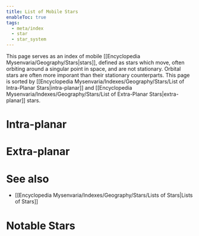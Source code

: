 ```yaml
---
title: List of Mobile Stars
enableToc: true
tags:
  - meta/index
  - star
  - star_system
---
```


This page serves as an index of mobile [[Encyclopedia Mysenvaria/Geography/Stars|stars]], defined as stars which move, often orbiting around a singular point in space, and are not stationary. Orbital stars are often more imporant than their stationary counterparts. This page is sorted by [[Encyclopedia Mysenvaria/Indexes/Geography/Stars/List of Intra-Planar Stars|intra-planar]] and [[Encyclopedia Mysenvaria/Indexes/Geography/Stars/List of Extra-Planar Stars|extra-planar]] stars.

# Intra-planar

# Extra-planar

# See also
- [[Encyclopedia Mysenvaria/Indexes/Geography/Stars/Lists of Stars|Lists of Stars]]


# Notable Stars